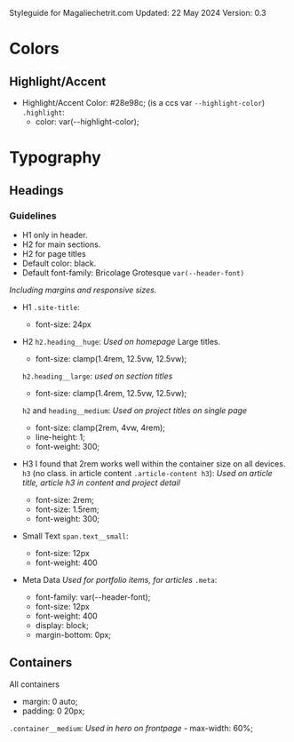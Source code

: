 Styleguide for Magaliechetrit.com
Updated: 22 May 2024
Version: 0.3

# Colors
## Highlight/Accent
- Highlight/Accent Color: #28e98c;
(is a ccs var `--highlight-color`)
`.highlight`:
    - color: var(--highlight-color);


# Typography

## Headings

### Guidelines
- H1 only in header.
- H2 for main sections.
- H2 for page titles
- Default color: black.
- Default font-family: Bricolage Grotesque `var(--header-font)`

_Including margins and responsive sizes._
- H1 `.site-title`:
    - font-size: 24px
- H2
    `h2.heading__huge`:
    _Used on homepage_
    Large titles.
    - font-size: clamp(1.4rem, 12.5vw, 12.5vw);

    `h2.heading__large`:
    _used on section titles_
    - font-size: clamp(1.4rem, 12.5vw, 12.5vw);

    `h2` and `heading__medium`:
    _Used on project titles on single page_
    - font-size: clamp(2rem, 4vw, 4rem);
    - line-height: 1;
    - font-weight: 300;

- H3
    I found that 2rem works well within the container size on all devices.
    `h3` (no class. in article content `.article-content h3`):
    _Used on article title, article h3 in content and project detail_
    - font-size: 2rem;
    - font-size: 1.5rem;
    - font-weight: 300;

- Small Text
`span.text__small`:
    - font-size: 12px
    - font-weight: 400

- Meta Data
_Used for portfolio items, for articles_
`.meta`:
    - font-family: var(--header-font);
    - font-size: 12px
    - font-weight: 400
    - display: block;
    - margin-bottom: 0px;

## Containers
All containers
- margin: 0 auto;
- padding: 0 20px;

`.container__medium`:
 _Used in hero on frontpage_
    - max-width: 60%;